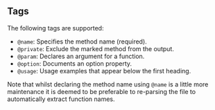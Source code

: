 ## Tags

The following tags are supported:

* `@name`: Specifies the method name (required).
* `@private`: Exclude the marked method from the output.
* `@param`: Declares an argument for a function.
* `@option`: Documents an option property.
* `@usage`: Usage examples that appear below the first heading.

Note that whilst declaring the method name using `@name` is a little more maintenance it is deemed to be preferable to re-parsing the file to automatically extract function names.
